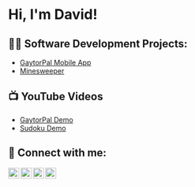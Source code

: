 <h1>Hi, I'm David! </h1>

<h2>👨‍💻 Software Development Projects:</h2>


  - [GaytorPal Mobile App](https://github.com/GaytorPal/Gaytor_Pal_Swift)
  - [Minesweeper](https://github.com/davidDenis17/Minesweeper)



<h2>📺 YouTube Videos</h2>

- [GaytorPal Demo](https://www.youtube.com/watch?v=95kpvZyExVE)
- [Sudoku Demo](https://youtu.be/SkSvh1J0ric)

<h2> 🤳 Connect with me:</h2>

[<img align="left" alt="DavidDenis | YouTube" width="22px" src="https://cdn.jsdelivr.net/npm/simple-icons@v3/icons/youtube.svg" />][youtube]
[<img align="left" alt="DavidDenis | Twitter" width="22px" src="https://cdn.jsdelivr.net/npm/simple-icons@v3/icons/twitter.svg" />][twitter]
[<img align="left" alt="DavidDenis | LinkedIn" width="22px" src="https://cdn.jsdelivr.net/npm/simple-icons@v3/icons/linkedin.svg" />][linkedin]
[<img align="left" alt="DavidDenis | Instagram" width="22px" src="https://cdn.jsdelivr.net/npm/simple-icons@v3/icons/instagram.svg" />][instagram]

[twitter]: https://twitter.com/david_denis1
[youtube]: https://www.youtube.com/@daviddenis8995
[instagram]: https://instagram.com/david_denis17_
[linkedin]: https://www.linkedin.com/in/david-denis-8aa15a267

<!--

Here are some ideas to get you started:

- 🔭 I’m currently working on ...
- 🌱 I’m currently learning ...
- 👯 I’m looking to collaborate on ...
- 🤔 I’m looking for help with ...
- 💬 Ask me about ...
- 📫 How to reach me: ...
- 😄 Pronouns: ...
- ⚡ Fun fact: ...
-->
